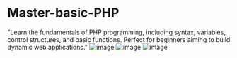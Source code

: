 # Master-basic-PHP
"Learn the fundamentals of PHP programming, including syntax, variables, control structures, and basic functions. Perfect for beginners aiming to build dynamic web applications."
![image](https://github.com/user-attachments/assets/44c17776-2515-4d10-838a-6b4eeddc48b3)
![image](https://github.com/user-attachments/assets/0edc4d0d-572d-429d-a867-d2f17b53a023)
![image](https://github.com/user-attachments/assets/6b32652e-bbd4-4ff4-ac35-c44b1f9a88e7)
